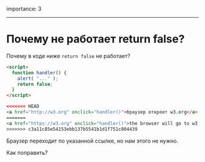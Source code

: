 importance: 3

---

# Почему не работает return false?

Почему в коде ниже `return false` не работает?

```html autorun run
<script>
  function handler() {
    alert( "..." );
    return false;
  }
</script>

<<<<<<< HEAD
<a href="http://w3.org" onclick="handler()">браузер откроет w3.org</a>
=======
<a href="https://w3.org" onclick="handler()">the browser will go to w3.org</a>
>>>>>>> c3a11c85e54153ebb137b5541b1d1f751c804439
```

Браузер переходит по указанной ссылке, но нам этого не нужно.

Как поправить?
